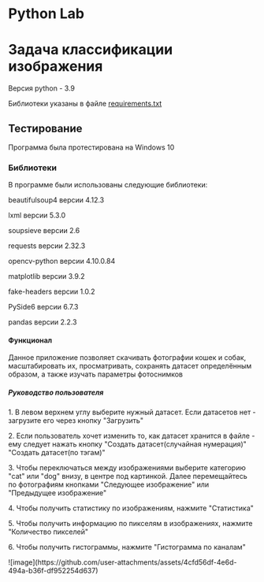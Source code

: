 # Python Lab

<h1>Задача классификации изображения</h1>
<p>
  Версия python - 3.9
</p>
<p>
  Библиотеки указаны в файле <a href="https://github.com/RedRanger2020/Python-Lab/blob/master/Python%20Lab/requirements.txt">requirements.txt</a>
</p>

<h2>Тестирование</h2>
Программа была протестирована на Windows 10

<h3>Библиотеки</h3>
В программе были использованы следующие библиотеки:
<p>
beautifulsoup4 версии 4.12.3
</p>
<p>
lxml версии 5.3.0
</p>
<p>
soupsieve версии 2.6
</p>
<p>
requests версии 2.32.3
</p>
<p>
opencv-python версии 4.10.0.84
</p>
<p>
matplotlib версии 3.9.2
</p>
<p>
fake-headers версии 1.0.2
</p>
<p>
PySide6 версии 6.7.3
</p>
<p>
pandas версии 2.2.3
</p>

<h4>Функционал</h4>
Данное приложение позволяет скачивать фотографии кошек и собак, масштабировать их, просматривать, сохранять датасет определённым образом, а также изучать параметры фотоснимков

<h5>Руководство пользователя</h5>
<p>
1. В левом верхнем углу выберите нужный датасет. Если датасетов нет - загрузите его через кнопку "Загрузить"
</p>
<p>
2. Если пользователь хочет изменить то, как датасет хранится в файле - ему следует нажать кнопку "Создать датасет(случайная нумерация)" "Создать датасет(по тэгам)"
</p>
<p>
3. Чтобы переключаться между изображениями выберите категорию "cat" или "dog" внизу, в центре под картинкой. Далее перемещайтесь по фотографиям кнопками "Следующее изображение" или "Предыдущее изображение"
</p>
<p>
4. Чтобы получить статистику по изображениям, нажмите "Статистика"
</p>
<p>
5. Чтобы получить информацию по пикселям в изображениях, нажмите "Количество пикселей"
</p>
<p>
6. Чтобы получить гистограммы, нажмите "Гистограмма по каналам"
</p>
<p>
![image](https://github.com/user-attachments/assets/4cfd56df-4e6d-494a-b36f-df952254d637)
</p>

